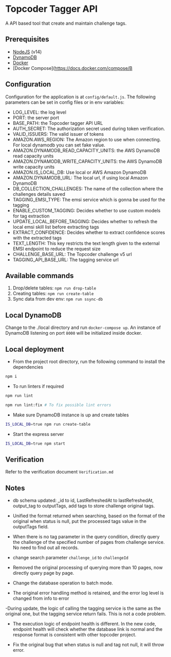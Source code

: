 # Topcoder Tagger API

A API based tool that create and maintain challenge tags.

## Prerequisites
- [NodeJS](https://nodejs.org/en/) (v14)
- [DynamoDB](https://aws.amazon.com/dynamodb/)
- [Docker](https://www.docker.com/)
- [Docker Compose](https://docs.docker.com/compose/B

## Configuration

Configuration for the application is at `config/default.js`.
The following parameters can be set in config files or in env variables:

- LOG_LEVEL: the log level
- PORT: the server port
- BASE_PATH: the Topcoder tagger API URL
- AUTH_SECRET: The authorization secret used during token verification.
- VALID_ISSUERS: The valid issuer of tokens
- AMAZON.AWS_REGION: The Amazon region to use when connecting. For local dynamodb you can set fake value.
- AMAZON.DYNAMODB_READ_CAPACITY_UNITS: the AWS DynamoDB read capacity units
- AMAZON.DYNAMODB_WRITE_CAPACITY_UNITS: the AWS DynamoDB write capacity units
- AMAZON.IS_LOCAL_DB: Use local or AWS Amazon DynamoDB
- AMAZON.DYNAMODB_URL: The local url, if using local Amazon DynamoDB
- DB_COLLECTION_CHALLENGES: The name of the collection where the challenges details saved
- TAGGING_EMSI_TYPE: The emsi service which is gonna be used for the tagging
- ENABLE_CUSTOM_TAGGING: Decides whether to use custom models for tag extraction
- UPDATE_LOCAL_BEFORE_TAGGING: Decides whether to refresh the local emsi skill list before extracting tags
- EXTRACT_CONFIDENCE: Decides whether to extract confidence scores with the extracted tags
- TEXT_LENGTH: This key restricts the text length given to the external EMSI endpoint to reduce the request size
- CHALLENGE_BASE_URL: The Topcoder challenge v5 url
- TAGGING_API_BASE_URL: The tagging service url

## Available commands
1. Drop/delete tables: `npm run drop-table`
2. Creating tables: `npm run create-table`
3. Sync data from dev env: `npm run ssync-db`

## Local DynamoDB
Change to the ./local directory and run `docker-compose up`.
An instance of DynamoDB listening on port `8000` will be initialized inside docker.

## Local deployment

- From the project root directory, run the following command to install the dependencies

```bash
npm i
```

- To run linters if required

```bash
npm run lint

npm run lint:fix # To fix possible lint errors
```

- Make sure DynamoDB instance is up and create tables

```bash
IS_LOCAL_DB=true npm run create-table
```

- Start the express server

```bash
IS_LOCAL_DB=true npm start
```

## Verification
Refer to the verification document `Verification.md`

## Notes
- db schema updated: _id to id, LastRefreshedAt to lastRefreshedAt, output_tag to outputTags, add tags to store challenge original tags.

- Unified the format returned when searching, based on the format of the original when status is null, put the processed tags value in the outputTags field.

- When there is no tag parameter in the query condition, directly query the challenge of the specified number of pages from challenge service. No need to find out all records.

- change search parameter `challenge_id` to `challengeId`

- Removed the original processing of querying more than 10 pages, now directly query page by page.

- Change the database operation to batch mode.

- The original error handling method is retained, and the error log level is changed from info to error

-During update, the logic of calling the tagging service is the same as the original one, but the tagging service return fails. This is not a code problem.

- The execution logic of endpoint health is different. In the new code, endpoint health will check whether the database link is normal and the response format is consistent with other topcoder project.

- Fix the original bug that when status is null and tag not null, it will throw error.